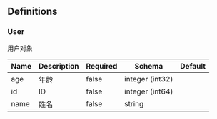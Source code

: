 ## Definitions
### User

用户对象

|Name|Description|Required|Schema|Default|
|----|----|----|----|----|
|age|年龄|false|integer (int32)||
|id|ID|false|integer (int64)||
|name|姓名|false|string||



